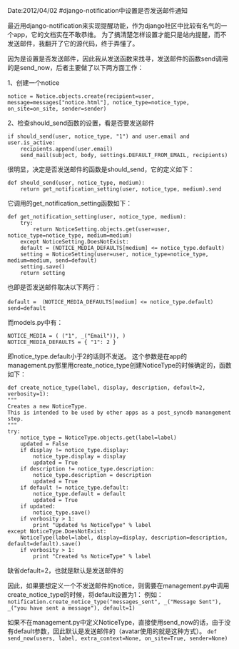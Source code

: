 Date:2012/04/02
#django-notification中设置是否发送邮件通知

最近用django-notification来实现提醒功能，作为django社区中比较有名气的一个app，它的文档实在不敢恭维。 为了搞清楚怎样设置才能只是站内提醒，而不发送邮件，我翻开了它的源代码，终于弄懂了。

因为是设置是否发送邮件，因此我从发送函数来找寻，发送邮件的函数send调用的是send_now，后者主要做了以下两方面工作：  

1、创建一个notice

	notice = Notice.objects.create(recipient=user, message=messages["notice.html"], notice_type=notice_type, on_site=on_site, sender=sender)  


2、检查should_send函数的设置，看是否要发送邮件  


	if should_send(user, notice_type, "1") and user.email and user.is_active:   
	    recipients.append(user.email)
	    send_mail(subject, body, settings.DEFAULT_FROM_EMAIL, recipients)

很明显，决定是否发送邮件的函数是should_send，它的定义如下：

	def should_send(user, notice_type, medium):
	    return get_notification_setting(user, notice_type, medium).send
它调用的get_notification_setting函数如下：  
	
	def get_notification_setting(user, notice_type, medium):
		try: 
			return NoticeSetting.objects.get(user=user, notice_type=notice_type, medium=medium)
		except NoticeSetting.DoesNotExist:
		default = (NOTICE_MEDIA_DEFAULTS[medium] <= notice_type.default)
		setting = NoticeSetting(user=user, notice_type=notice_type, medium=medium, send=default)
		setting.save()
		return setting  

也即是否发送邮件取决以下两行：

	default = （NOTICE_MEDIA_DEFAULTS[medium] <= notice_type.default）
	send=default

而models.py中有：

	NOTICE_MEDIA = ( ("1", _("Email")), )
	NOTICE_MEDIA_DEFAULTS = { "1": 2 }

即notice_type.default小于2的话则不发送。 这个参数是在app的management.py那里用create_notice_type创建NoticeType的时候确定的，函数如下：

	def create_notice_type(label, display, description, default=2, verbosity=1):
	"""
	Creates a new NoticeType.
	This is intended to be used by other apps as a post_syncdb manangement step.
	"""
	try:
		notice_type = NoticeType.objects.get(label=label)
		updated = False
		if display != notice_type.display:
			notice_type.display = display
			updated = True
		if description != notice_type.description:
			notice_type.description = description
			updated = True
		if default != notice_type.default:
			notice_type.default = default
			updated = True
		if updated:
			notice_type.save()
		if verbosity > 1:
			print "Updated %s NoticeType" % label
	except NoticeType.DoesNotExist:
		NoticeType(label=label, display=display, description=description, default=default).save()
		if verbosity > 1:
			print "Created %s NoticeType" % label

缺省default=2，也就是默认是发送邮件的

因此，如果要想定义一个不发送邮件的notice，则需要在management.py中调用create_notice_type的时候，将default设置为1：
例如：  `notification.create_notice_type("messages_sent", _("Message Sent"), _("you have sent a message"), default=1)`

如果不在management.py中定义NoticeType，直接使用send_now的话，由于没有default参数，因此默认是发送邮件的（avatar使用的就是这种方式）。
`def send_now(users, label, extra_context=None, on_site=True, sender=None)`